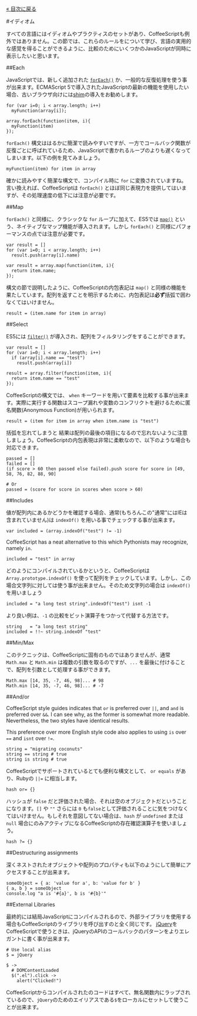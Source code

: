 <div class="back"><a href="index.html">&laquo; 目次に戻る</a></div>

#イディオム

すべての言語にはイディオムやプラクティスのセットがあり、CoffeeScriptも例外ではありません。この節では、これらのルールをについて学び、言語の実用的な感覚を得ることができるように、比較のためにいくつかのJavaScriptが同時に表示したいと思います。


##Each

JavaScriptでは、新しく追加された [`forEach()`](https://developer.mozilla.org/en/JavaScript/Reference/Global_Objects/array/foreach) か、一般的な反復処理を使う事が出来ます。ECMAScript 5で導入されたJavaScriptの最新の機能を使用したい場合、古いブラウザ向けには[shim](https://github.com/kriskowal/es5-shim)の導入をお勧めします。
    
    for (var i=0; i < array.length; i++)
      myFunction(array[i]);
      
    array.forEach(function(item, i){
      myFunction(item)
    });

`forEach()` 構文ははるかに簡潔で読みやすいですが、一方でコールバック関数が反復ごとに呼ばれているため、JavaScriptで書かれるループのよりも遅くなってしまいます。以下の例を見てみましょう。

<span class="csscript"></span>
      
    myFunction(item) for item in array
    
確かに読みやすく簡潔な構文で、コンパイル時に `for` に変換されていますね。言い換えれば、CoffeeScriptは `forEach()` とほぼ同じ表現力を提供してはいますが、その処理速度の低下には注意が必要です。
    
##Map

`forEach()` と同様に、クラシックな `for` ループに加えて、ES5では [`map()`](https://developer.mozilla.org/en/JavaScript/Reference/Global_Objects/Array/map) という、ネイティブなマップ機能が導入されます。しかし `forEach()` と同様にパフォーマンスの点では注意が必要です。

    var result = []
    for (var i=0; i < array.length; i++)
      result.push(array[i].name)

    var result = array.map(function(item, i){
      return item.name;
    });

構文の節で説明したように、CoffeeScriptの内包表記は `map()` と同様の機能を果たしています。配列を返すことを明示するために、内包表記は**必ず**括弧で囲わなくてはいけません。

<span class="csscript"></span>

    result = (item.name for item in array)

##Select

ES5には [`filter()`](https://developer.mozilla.org/en/JavaScript/Reference/Global_Objects/array/filter) が導入され、配列をフィルタリングをすることができます。
    
    var result = []
    for (var i=0; i < array.length; i++)
      if (array[i].name == "test")
        result.push(array[i])

    result = array.filter(function(item, i){
      return item.name == "test"
    });

CoffeeScriptの構文では、 `when` キーワードを用いて要素を比較する事が出来ます。実際に実行する関数はスコープ漏れや変数のコンフリクトを避けるために匿名関数(Anonymous Function)が用いられます。

<span class="csscript"></span>

    result = (item for item in array when item.name is "test")

括弧を忘れてしまうと 結果は配列の最後の項目になるので忘れないように注意しましょう。CoffeeScriptの内包表現は非常に柔軟なので、以下のような場合も対応できます。

<span class="csscript"></span>

    passed = []
    failed = []
    (if score > 60 then passed else failed).push score for score in [49, 58, 76, 82, 88, 90]
    
    # Or
    passed = (score for score in scores when score > 60)

##Includes

値が配列内にあるかどうかを確認する場合、通常(もちろんこの"通常"にはIEは含まれていません)は `indexOf()` を用いる事でチェックする事が出来ます。<!-- "I don't wanna even translate this as it doesn't make any sense to support IE" which rather mind-bogglingly still requires a shim, as Internet Explorer hasn't implemented it. -->

    var included = (array.indexOf("test") != -1)

CoffeeScript has a neat alternative to this which Pythonists may recognize, namely `in`.

<span class="csscript"></span>
    
    included = "test" in array

どのようにコンパイルされているかというと、CoffeeScriptは `Array.prototype.indexOf()` を使って配列をチェックしています。しかし、この場合文字列に対しては使う事が出来ません。そのため文字列の場合は `indexOf()` を用いましょう

<span class="csscript"></span>

    included = "a long test string".indexOf("test") isnt -1

より良い例は、`-1` の比較をビット演算子をつかって代替する方法です。

<span class="csscript"></span>
    
    string   = "a long test string"
    included = !!~ string.indexOf "test"
    
##Min/Max

このテクニックは、CoffeeScriptに固有のものではありませんが、通常 `Math.max` と `Math.min` は複数の引数を取るのですが、`...` を最後に付けることで、配列を引数として処理する事ができます。

<span class="csscript"></span>

    Math.max [14, 35, -7, 46, 98]... # 98
    Math.min [14, 35, -7, 46, 98]... # -7

##And/or

CoffeeScript style guides indicates that `or` is preferred over `||`, and `and` is preferred over `&&`. I can see why, as the former is somewhat more readable. Nevertheless, the two styles have identical results.  

This preference over more English style code also applies to using `is` over `==` and `isnt` over `!=`.
    
<span class="csscript"></span>

    string = "migrating coconuts"
    string == string # true
    string is string # true
    
CoffeeScriptでサポートされているとても便利な構文として、 `or equals` があり、Rubyの `||=` に相当します。
    
<span class="csscript"></span>

    hash or= {}
    
ハッシュが `false` だと評価された場合、それは空のオブジェクトだということになります。`[]` や `""` さらには `0` も`false`として評価されることに気をつけなくてはいけません。もしそれを意図してない場合は、`hash` が `undefined` または `null` 場合にのみアクティブになるCoffeeScriptの存在確認演算子を使いましょう。

<span class="csscript"></span>

    hash ?= {}

##Destructuring assignments

深くネストされたオブジェクトや配列のプロパティも以下のようにして簡単にアクセスすることが出来ます。

    someObject = { a: 'value for a', b: 'value for b' }
    { a, b } = someObject
    console.log "a is '#{a}', b is '#{b}'"

##External Libraries

最終的には結局JavaScriptにコンパイルされるので、外部ライブラリを使用する場合もCoffeeScriptのライブラリを呼び出すのと全く同じです。 [jQuery](http://jquery.com)をCoffeeScriptで使うときは、jQueryのAPIのコールバックのパターンをよりエレガントに書く事が出来ます。

<span class="csscript"></span>

    # Use local alias
    $ = jQuery

    $ ->
      # DOMContentLoaded
      $(".el").click ->
        alert("Clicked!")
    
CoffeeScriptからコンパイルされたのコードはすべて、無名関数内にラップされているので、`jQuery`のためのエイリアスである`$`をローカルにセットして使うことが出来ます。
